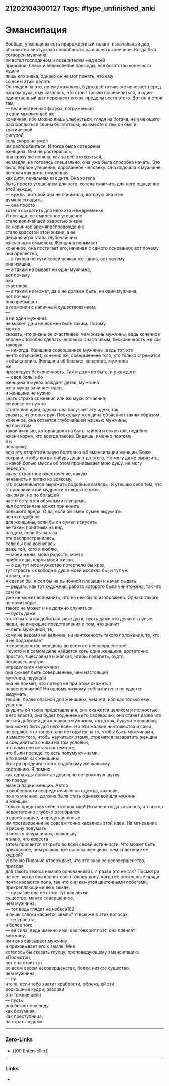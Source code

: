 21202104300127
Tags: #type_unfinished_anki 
---
# Эмансипация

Вообще, у женщины есть прирожденный талант, изначальный дар, <br>абсолютно виртуозная способность разъяснять конечное. Когда был <br>сотворен мужчина, <br>он встал господином и повелителем над всей <br>природой; блеск и великолепие природы, всё богатство конечного ждали <br>лишь его знака, однако он не мог понять, что ему <br>со всем этим делать. <br>Он глядел на это, но ему казалось, будто всё тотчас же исчезнет перед <br>взором духа, ему казалось, что стоит только пошевелиться, и один- <br>единственный шаг перенесет его за пределы всего этого. Вот он и стоял <br>там, <br>— величественная фигура, погруженная <br>в свои мысли и всё же <br>комичная, ибо можно лишь улыбнуться, глядя на богача, не умеющего <br>распорядиться своим богатством; но вместе с тем он был и трагической <br>фигурой, <br>коль скоро не умел <br>им распорядиться. И тогда была сотворена <br>женщина. Она не растерялась, <br>она сразу же поняла, как за всё это взяться, <br>не медля, не готовясь специально, она уже была способна начать. Это было первое утешение, дарованное человеку. Она подошла к мужчине, <br>веселая как дитя, смиренная <br>как дитя, печальная как дитя. Она хотела <br>быть просто утешением для него, хотела смягчить для него ощущение <br>этой нужды, <br>— нужды, которой она не понимала, которую она и не <br>думала сгладить, <br>— она просто <br>хотела сократить для него это межвременье. <br>И погляди, ее смиренное утешение <br>стало величайшей радостью жизни, <br>ее невинное времяпрепровождение <br>стало красотой этой жизни, а ее <br>детская игра стала глубочайшим <br>жизненным смыслом. Женщина понимает <br>конечное, она постигает его, начиная с самого основания; вот почему <br>она прелестна, <br>— а такова по сути своей всякая женщина, вот почему <br>она изящна, <br>— а таким не бывает ни один мужчина, <br>вот почему <br>она <br>счастлива, <br>— а таким не может, да и не должен быть, ни один мужчина, <br>вот почему <br>она пребывает <br>в гармонии с наличным существованием, <br>— <br>а ни один мужчина <br>не может, да и не должен быть таким. Потому <br>можно <br>сказать, что жизнь ее счастливее, чем жизнь мужчины, ведь конечное <br>вполне способно сделать человека счастливым, бесконечность же как <br>таковая <br>— никогда. Женщина совершеннее мужчины, ведь тот, кто <br>нечто объясняет, конечно же, совершеннее того, кто только стремится <br>к объяснению. Женщина об'бясняет конечное, мужчина <br>же <br>преследует бесконечность. Так и должно быть, и у каждого <br>— своя боль; ибо <br>женщина в муках рождает детей, мужчина <br>же в муках зачинает идеи, <br>и женщине не нужно <br>знать страха сомнения или же муки отчаяния; <br>ей вовсе не нужно <br>стоять вне идеи, однако она получает эту идею, так <br>сказать, из вторых рук. Поскольку женщина объясняет таким образом <br>конечное, она остается глубочайшей жизнью мужчины, <br>но при этом <br>такой жизнью, которая должна быть тайной и сокрытой, подобно <br>жизни корня, что всегда такова. Видишь, именно поэтому <br>я и <br>ненавижу <br>всю эту отвратительную болтовню об эмансипации женщин. Боже <br>сохрани, чтобы когда-нибудь дошло до этого. Не могу даже выразить, <br>с какой болью мысль об этом пронизывает мою душу, не могу передать, <br>какое страстное ожесточение, какую <br>ненависть я питаю ко всякому, <br>кто осмеливается выражать подобные взгляды. Я утешаю себя тем, что <br>сторонники этой мудрости отнюдь не умны, <br>как змеи, но по большей <br>части остаются обычными глупцами, <br>чья болтовня не может причинить <br>большого вреда. О да, если бы змей сумел выдумать <br>нечто подобное <br>для женщины, если бы он сумел искусить <br>ее таким приятным на вид <br>плодом, если бы зараза <br>эта распространилась, <br>если бы она коснулась <br>даже той, кого я люблю, <br>— моей жены, моей радости, моего <br>прибежища, корня моей жизни, <br>— о да, тут мое мужество потерпело бы крах, <br>тут страсть к свободе в душе моей иссякла бы; и тут уж <br>я знаю, что <br>я сделал бы: я сел бы на рыночной площади и начал рыдать <br>— рыдать, как тот художник, работа которого была уничтожена, так что сам он <br>уже не может вспомнить, что на ней было изображено. Однако такого <br>не произойдет, <br>такого не может и не должно случиться, <br>— пусть даже <br>этого пытаются добиться злые духи, пусть даже это делают глупые <br>люди, не имеющие представления о том, что значит <br>— быть мужчиной, те, <br>кому не ведомо ни величие, ни ничтожность такого положения, те, кто <br>и не подозревает <br>о совершенстве женщины во всем ее несовершенстве! <br>Неужто и в самом деле найдется хоть одна женщина, достаточно <br>простая, тщеславная и жалкая, чтобы поверить, будто, <br>оставаясь внутри <br>определения «мужчина», <br>она сумеет быть совершеннее, чем настоящий <br>мужчина, неужели <br>она не поймет, что потеря ее при этом окажется <br>невосполнимой? Ни одному низкому соблазнителю не удастся выдумать <br>теории, более опасной для женщины, чем эта, ибо как только ему удастся <br>внушить ей такие представления, она окажется целиком и полностью <br>в его власти, она будет подчинена его своеволию; она станет разве что <br>легкой добычей для капризов мужчины, тогда как, будучи женщиной, <br>она может быть для него всем. Но эти жалкие ничтожества и сами <br>не ведают, что творят, они не годятся на то, чтобы быть мужчинами, <br>и вместо того, чтобы научиться этому, стремятся развратить женщин <br>и соединиться с ними на том условии, <br>что сами они остаются теми же, <br>что были прежде, то есть полумужчинами, <br>в то время как женщины <br>быстро продвигаются к подобному же жалкому <br>состоянию. Я помню, <br>как однажды прочитал довольно остроумную шутку <br>по поводу <br>эмансипации женщин. Автор <br>в особенности сосредоточился на одежде, каковая, <br>по его мнению, должна была стать одинаковой для мужчин <br>и женщин. <br>Только представь себе этот кошмар! Но мне и тогда казалось, что автор <br>недостаточно глубоко разобрался <br>в своей задаче, и представленные <br>им противоречия не совсем точно касались этой идеи. На мгновение <br>я рискну подумать <br>о чем-то некрасивом, поскольку <br>я знаю, что красота <br>затем проявится открыто во всей своей истинности. Что может быть <br>прекраснее, чем роскошные волосы женщины, чем сплетение ее кудрей? <br>И все же Писание утверждает, что это знак ее несовершенства, приводя <br>для такого тезиса немало оснований161. И разве это не так? Посмотри <br>на нее, когда она клонит свою голову долу, когда ее роскошные пряди <br>почти касаются пола, так что они кажутся цветочными побегами, прикрепляющими ее к земле, <br>— ну разве она не стоит тут как некое <br>существо, менее совершенное, <br>чем мужчина, <br>— тот ведь глядит на небеса162 <br>и лишь слегка касается земли? И все же в этих волосах <br>— ее красота, <br>и более того <br>— ее сила; ведь именно ими, как говорит поэт, она пленяет <br>мужчину, <br>ими она связывает мужчину <br>и приковывает его к земле. Мне <br>хотелось бы сказать глупцу, проповедующему эмансипацию: «Посмотри, <br>вот она стоит тут <br>во всем своем несовершенстве, более низкое существо, <br>чем мужчина, <br>— ну <br>что ж, если тебе хватит храбрости, обрежь ей эти <br>роскошные кудри, разорви <br>эти тяжкие цепи <br>— пусть <br>она бегает повсюду <br>как безумная, <br>как преступница, <br>на страх людям».

---
### Zero-Links
- [[00 Enten-eller]]
---
### Links
-
